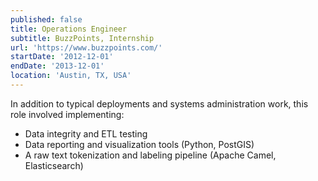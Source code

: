 ```yaml
---
published: false
title: Operations Engineer
subtitle: BuzzPoints, Internship
url: 'https://www.buzzpoints.com/'
startDate: '2012-12-01'
endDate: '2013-12-01'
location: 'Austin, TX, USA'
---
```

In addition to typical deployments and systems administration work, this role involved implementing:
* Data integrity and ETL testing
* Data reporting and visualization tools (Python, PostGIS)
* A raw text tokenization and labeling pipeline (Apache Camel, Elasticsearch)
